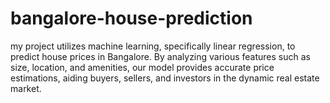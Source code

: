 # bangalore-house-prediction
my project utilizes machine learning, specifically linear regression, to predict house prices in Bangalore. By analyzing various features such as size, location, and amenities, our model provides accurate price estimations, aiding buyers, sellers, and investors in the dynamic real estate market.
